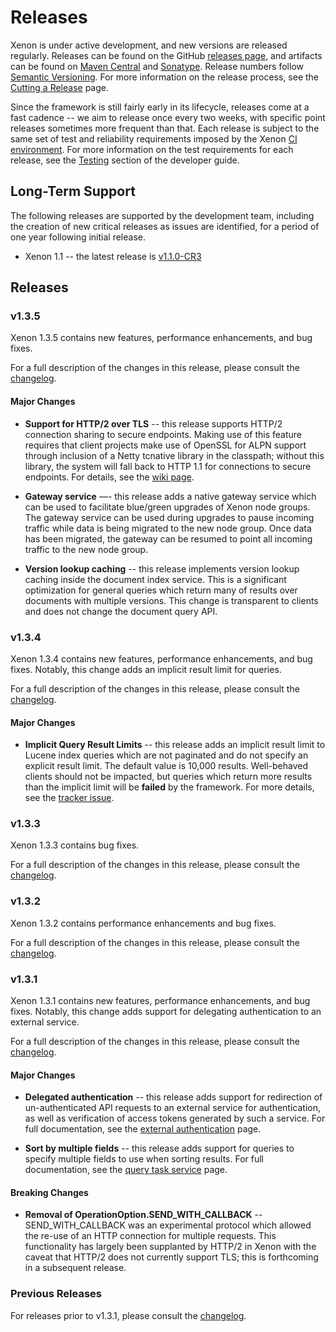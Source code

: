 # Releases

Xenon is under active development, and new versions are released regularly. Releases can be found on the GitHub [releases page](https://github.com/vmware/xenon/releases), and artifacts can be found on [Maven Central](https://repo1.maven.org/maven2/com/vmware/xenon/) and [Sonatype](https://oss.sonatype.org/content/groups/public/com/vmware/xenon/). Release numbers follow [Semantic Versioning][semver]. For more information on the release process, see the [Cutting a Release](Cutting-a-release) page.

Since the framework is still fairly early in its lifecycle, releases come at a fast cadence -- we aim to release once every two weeks, with specific point releases sometimes more frequent than that. Each release is subject to the same set of test and reliability requirements imposed by the Xenon [CI environment](Developer-Guide#ci--cd). For more information on the test requirements for each release, see the [Testing](Developer-Guide#testing) section of the developer guide.

[semver]: http://semver.org/

## Long-Term Support

The following releases are supported by the development team, including the creation of new critical releases as issues are identified, for a period of one year following initial release.

* Xenon 1.1 -- the latest release is [v1.1.0-CR3](https://github.com/vmware/xenon/releases/tag/v1.1.0-CR3-release)

## Releases

### v1.3.5

Xenon 1.3.5 contains new features, performance enhancements, and bug fixes.

For a full description of the changes in this release, please consult the [changelog](https://github.com/vmware/xenon/blob/master/CHANGELOG.md#135).

#### Major Changes

* **Support for HTTP/2 over TLS** -- this release supports HTTP/2 connection sharing to secure endpoints. Making use of this feature requires that client projects make use of OpenSSL for ALPN support through inclusion of a Netty tcnative library in the classpath; without this library, the system will fall back to HTTP 1.1 for connections to secure endpoints. For details, see the [wiki page](Netty-Pipeline#http2-and-tls-with-netty).

* **Gateway service** —- this release adds a native gateway service which can be used to facilitate blue/green upgrades of Xenon node groups. The gateway service can be used during upgrades to pause incoming traffic while data is being migrated to the new node group. Once data has been migrated, the gateway can be resumed to point all incoming traffic to the new node group.

* **Version lookup caching** -- this release implements version lookup caching inside the document index service. This is a significant optimization for general queries which return many of results over documents with multiple versions. This change is transparent to clients and does not change the document query API.

### v1.3.4

Xenon 1.3.4 contains new features, performance enhancements, and bug fixes. Notably, this change adds an implicit result limit for queries.

For a full description of the changes in this release, please consult the [changelog](https://github.com/vmware/xenon/blob/master/CHANGELOG.md#134).

#### Major Changes

* **Implicit Query Result Limits** -- this release adds an implicit result limit to Lucene index queries which are not paginated and do not specify an explicit result limit. The default value is 10,000 results. Well-behaved clients should not be impacted, but queries which return more results than the implicit limit will be **failed** by the framework. For more details, see the [tracker issue](https://www.pivotaltracker.com/story/show/130467457).

### v1.3.3

Xenon 1.3.3 contains bug fixes.

For a full description of the changes in this release, please consult the [changelog](https://github.com/vmware/xenon/blob/master/CHANGELOG.md#133).

### v1.3.2

Xenon 1.3.2 contains performance enhancements and bug fixes.

For a full description of the changes in this release, please consult the [changelog](https://github.com/vmware/xenon/blob/master/CHANGELOG.md#132).

### v1.3.1

Xenon 1.3.1 contains new features, performance enhancements, and bug fixes. Notably, this change adds support for delegating authentication to an external service.

For a full description of the changes in this release, please consult the [changelog](https://github.com/vmware/xenon/blob/master/CHANGELOG.md#131).

#### Major Changes

* **Delegated authentication** -- this release adds support for redirection of un-authenticated API requests to an external service for authentication, as well as verification of access tokens generated by such a service. For full documentation, see the [external authentication](External-Authentication) page.

* **Sort by multiple fields** -- this release adds support for queries to specify multiple fields to use when sorting results. For full documentation, see the [query task service](QueryTaskService#sorting-results) page.

#### Breaking Changes

* **Removal of OperationOption.SEND_WITH_CALLBACK** -- SEND_WITH_CALLBACK was an experimental protocol which allowed the re-use of an HTTP connection for multiple requests. This functionality has largely been supplanted by HTTP/2 in Xenon with the caveat that HTTP/2 does not currently support TLS; this is forthcoming in a subsequent release.

### Previous Releases

For releases prior to v1.3.1, please consult the [changelog](https://github.com/vmware/xenon/blob/master/CHANGELOG.md).
